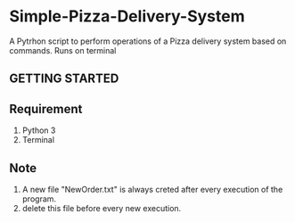 # Simple-Pizza-Delivery-System
A Pytrhon script to perform operations of a Pizza delivery system based on commands.
Runs on terminal

## GETTING STARTED
## Requirement
1. Python 3
2. Terminal

## Note
1. A new file "NewOrder.txt" is always creted after every execution of the program.
2. delete this file before every new execution.


